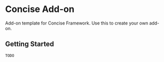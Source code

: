 # Concise Add-on

Add-on template for Concise Framework. Use this to create your own add-on.

## Getting Started

`TODO`